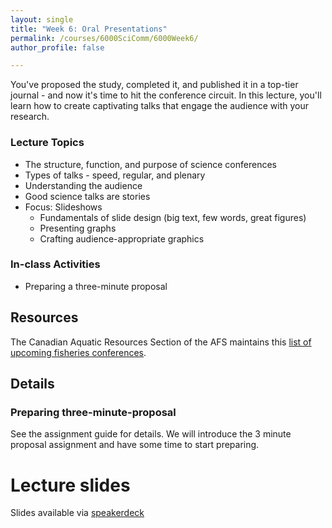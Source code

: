 ```yaml
---
layout: single
title: "Week 6: Oral Presentations"
permalink: /courses/6000SciComm/6000Week6/
author_profile: false

---
```


You've proposed the study, completed it, and published it in a top-tier journal - and now it's time to hit the conference circuit. In this lecture, you'll learn how to create captivating talks that engage the audience with your research.

### Lecture Topics

* The structure, function, and purpose of science conferences
* Types of talks - speed, regular, and plenary
* Understanding the audience
* Good science talks are stories
* Focus: Slideshows
    - Fundamentals of slide design (big text, few words, great figures)
	- Presenting graphs
    - Crafting audience-appropriate graphics

### In-class Activities

- Preparing a three-minute proposal

## Resources

The Canadian Aquatic Resources Section of the AFS maintains this [list of upcoming fisheries conferences](https://cars.fisheries.org/conferences/).

## Details

### Preparing three-minute-proposal

See the assignment guide for details. We will introduce the 3 minute proposal assignment and have some time to start preparing. 

# Lecture slides

<script async class="speakerdeck-embed" data-id="bc2b310669de4af3ab5137e90f116c07" data-ratio="1.77777777777778" src="//speakerdeck.com/assets/embed.js"></script>

Slides available via [speakerdeck](https://speakerdeck.com/pandalusplatyceros/fish-6000-week-6-oral-presentations)